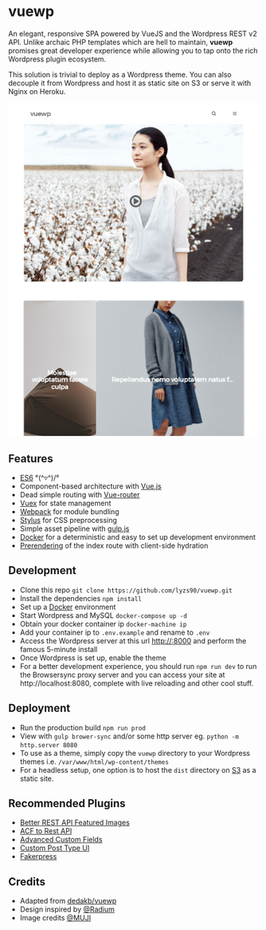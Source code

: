 # vuewp

An elegant, responsive SPA powered by VueJS and the Wordpress REST v2 API. Unlike archaic PHP templates which are hell to maintain, **vuewp** promises great developer experience while allowing you to tap onto the rich Wordpress plugin ecosystem.

This solution is trivial to deploy as a Wordpress theme. You can also decouple it from Wordpress and host it as static site on S3 or serve it with Nginx on Heroku.

<img src="./wp-content/themes/vuewp/screenshot.png" width="800">

## Features
- [ES6](https://github.com/lukehoban/es6features) °\(^▿^)/°
- Component-based architecture with [Vue.js](https://vuejs.org/)
- Dead simple routing with [Vue-router](https://router.vuejs.org/en/essentials/getting-started.html)
- [Vuex](https://vuex.vuejs.org/en/intro.html/) for state management
- [Webpack](https://webpack.js.org/) for module bundling
- [Stylus](http://stylus-lang.com/) for CSS preprocessing
- Simple asset pipeline with [gulp.js](https://gulpjs.com/)
- [Docker](https://www.docker.com/what-docker) for a deterministic and easy to set up development environment
- [Prerendering](https://github.com/chrisvfritz/prerender-spa-plugin) of the index route with client-side hydration


## Development

- Clone this repo `git clone https://github.com/lyzs90/vuewp.git`
- Install the dependencies `npm install`
- Set up a [Docker](https://www.docker.com/community-edition) environment
- Start Wordpress and MySQL `docker-compose up -d`
- Obtain your docker container ip `docker-machine ip`
- Add your container ip to `.env.example` and rename to `.env`
- Access the Wordpress server at this url [http://<container-ip>:8000](http://<container-ip>:8000) and perform the famous 5-minute install
- Once Wordpress is set up, enable the theme
- For a better development experience, you should run `npm run dev` to run the Browsersync proxy server and you can access your site at http://localhost:8080, complete with live reloading and other cool stuff.

## Deployment

- Run the production build `npm run prod`
- View with `gulp brower-sync` and/or some http server eg. `python -m http.server 8080`
- To use as a theme, simply copy the `vuewp` directory to your Wordpress themes i.e. `/var/www/html/wp-content/themes`
- For a headless setup, one option is to host the `dist` directory on [S3](http://docs.aws.amazon.com/AmazonS3/latest/dev/WebsiteHosting.html) as a static site.

## Recommended Plugins

- [Better REST API Featured Images](https://wordpress.org/plugins/better-rest-api-featured-images/)
- [ACF to Rest API](https://wordpress.org/plugins/acf-to-rest-api/)
- [Advanced Custom Fields](https://wordpress.org/plugins/advanced-custom-fields/)
- [Custom Post Type UI](https://wordpress.org/plugins/custom-post-type-ui/)
- [Fakerpress](https://wordpress.org/plugins/fakerpress/)

## Credits
- Adapted from [dedakb/vuewp](https://github.com/bedakb/vuewp.git)
- Design inspired by [@Radium](https://dribbble.com/shots/3102550-Egloo)
- Image credits [@MUJI](http://www.muji.com/sg/)

